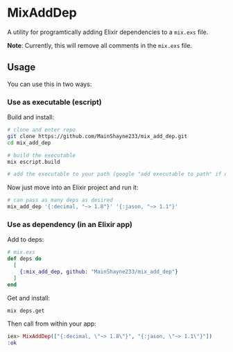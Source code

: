 # MixAddDep

A utility for programtically adding Elixir dependencies to a `mix.exs` file.

**Note**: Currently, this will remove all comments in the `mix.exs` file.

## Usage

You can use this in two ways:

### Use as executable (escript)

Build and install:

```sh
# clone and enter repo
git clone https://github.com/MainShayne233/mix_add_dep.git
cd mix_add_dep

# build the executable
mix escript.build

# add the executable to your path (google "add executable to path" if not sure)
```

Now just move into an Elixir project and run it:

```sh
# can pass as many deps as desired
mix_add_dep '{:decimal, "~> 1.8"}' '{:jason, "~> 1.1"}'
```

### Use as dependency (in an Elixir app)

Add to deps:

```elixir
# mix.exs
def deps do
  [
    {:mix_add_dep, github: "MainShayne233/mix_add_dep"}
  ]
end
```

Get and install:

```sh
mix deps.get
```

Then call from within your app:

```elixir
iex> MixAddDep(["{:decimal, \"~> 1.8\"}", "{:jason, \"~> 1.1\"}"])
:ok
```
